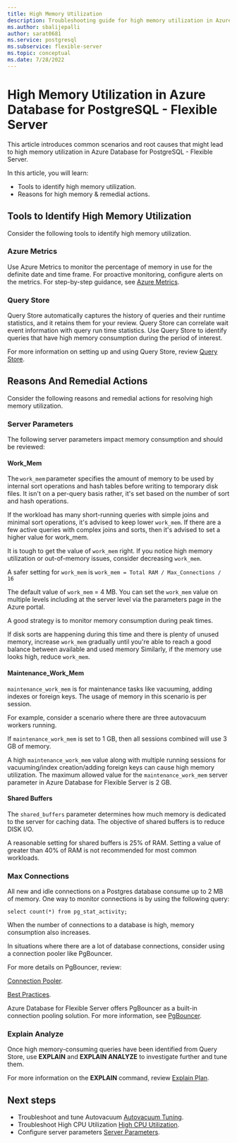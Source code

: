 ```yaml
---
title: High Memory Utilization
description: Troubleshooting guide for high memory utilization in Azure Database for PostgreSQL - Flexible Server
ms.author: sbalijepalli
author: sarat0681
ms.service: postgresql
ms.subservice: flexible-server
ms.topic: conceptual
ms.date: 7/28/2022
---
```


# High Memory Utilization in Azure Database for PostgreSQL - Flexible Server

This article introduces common scenarios and root causes that might lead to high memory utilization in Azure Database for PostgreSQL - Flexible Server. 

In this article, you will learn: 

-   Tools to identify high memory utilization.
-   Reasons for high memory & remedial actions.


## Tools to Identify High Memory Utilization 

Consider the following tools to identify high memory utilization. 

### Azure Metrics

Use Azure Metrics to monitor the percentage of memory in use for the definite date and time frame. 
For proactive monitoring, configure alerts on the metrics. For step-by-step guidance, see [Azure Metrics](./howto-alert-on-metrics.md).


### Query Store

Query Store automatically captures the history of queries and their runtime statistics, and it retains them for your review. 
Query Store can correlate wait event information with query run time statistics. Use Query Store to identify queries that have high memory consumption during the period of interest. 

For more information on setting up and using Query Store, review [Query Store](./concepts-query-store.md).


## Reasons And Remedial Actions

Consider the following reasons and remedial actions for resolving high memory utilization. 

### Server Parameters

The following server parameters impact memory consumption and should be reviewed:

#### Work_Mem  

The `work_mem` parameter specifies the amount of memory to be used by internal sort operations and hash tables before writing to temporary disk files. It isn't on a per-query basis rather, it's set based on the number of sort and hash operations. 


If the workload has many short-running queries with simple joins and minimal sort operations, it's advised to keep lower `work_mem`. If there are a few active queries with complex joins and sorts, then it's advised to set a higher value for work_mem. 

It is tough to get the value of `work_mem` right.  If you notice high memory utilization or out-of-memory issues, consider decreasing `work_mem`. 

A safer setting for `work_mem` is `work_mem = Total RAM / Max_Connections / 16 `

The default value of `work_mem` = 4 MB. You can set the `work_mem` value on multiple levels including at the server level via the parameters page in the Azure portal. 

A good strategy is to monitor memory consumption during peak times. 

If disk sorts are happening during this time and there is plenty of unused memory, increase `work_mem` gradually until you're able to reach a good balance between available and used memory
Similarly, if the memory use looks high, reduce `work_mem`. 


#### Maintenance_Work_Mem 

`maintenance_work_mem` is for maintenance tasks like vacuuming, adding indexes or foreign keys. The usage of memory in this scenario is per session. 

For example, consider a scenario where there are three autovacuum workers running. 

If `maintenance_work_mem` is set to 1 GB, then all sessions combined will use 3 GB of memory.

A high `maintenance_work_mem` value along with multiple running sessions for vacuuming/index creation/adding foreign keys can cause high memory utilization. The maximum allowed value for the `maintenance_work_mem` server parameter in Azure Database for Flexible Server  is 2 GB.


#### Shared Buffers 

The `shared_buffers` parameter determines how much memory is dedicated to the server for caching data. The objective of shared buffers is to reduce DISK I/O.

A reasonable setting for shared buffers is 25% of RAM. Setting a value of greater than 40% of RAM is not recommended for most common workloads. 

### Max Connections 

All new and idle connections on a Postgres database consume up to 2 MB of memory. One way to monitor connections is by using the following query: 

```postgresql
select count(*) from pg_stat_activity;
```

When the number of connections to a database is high, memory consumption also increases.

In situations where there are a lot of database connections, consider using a connection pooler like PgBouncer.

For more details on PgBouncer, review:

[Connection Pooler](https://techcommunity.microsoft.com/t5/azure-database-for-postgresql/not-all-postgres-connection-pooling-is-equal/ba-p/825717).

[Best Practices](https://techcommunity.microsoft.com/t5/azure-database-for-postgresql/connection-handling-best-practice-with-postgresql/ba-p/790883).


Azure Database for Flexible Server offers PgBouncer as a built-in connection pooling solution. For more information, see [PgBouncer](./concepts-pgbouncer.md).


### Explain Analyze 

Once high memory-consuming queries have been identified from Query Store, use **EXPLAIN** and **EXPLAIN ANALYZE** to investigate further and tune them.


For more information on the **EXPLAIN** command, review [Explain Plan](https://www.postgresql.org/docs/current/sql-explain.html).

## Next steps

- Troubleshoot and tune Autovacuum [Autovacuum Tuning](./how-to-high-cpu-utilization.md).
- Troubleshoot High CPU Utilization [High CPU Utilization](./how-to-high-cpu-utilization.md).
- Configure server parameters [Server Parameters](./howto-configure-server-parameters-using-portal.md).